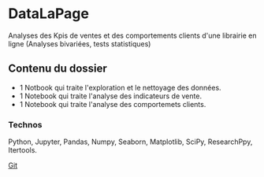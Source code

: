 # DataLaPage
Analyses des Kpis de ventes et des comportements clients d'une librairie en ligne (Analyses bivariées, tests statistiques)

## Contenu du dossier
- 1 Notbook qui traite l'exploration et le nettoyage des données.
- 1 Notebook qui traite l'analyse des indicateurs de vente.
- 1 Notebook qui traite l'analyse des comportemets clients.

### Technos
Python, Jupyter, Pandas, Numpy, Seaborn, Matplotlib,  SciPy, ResearchPpy, Itertools.

[Git](https://github.com/Alhasdata/DataLaPage)
